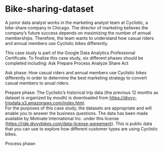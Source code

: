 # Bike-sharing-dataset
A junior data analyst works in the marketing analyst team at Cyclistic, a bike-share company in Chicago. The director of marketing believes the company’s future success depends on maximizing the number of annual memberships. Therefore, the team wants to understand how casual riders and annual members use Cyclistic bikes differently. 

This case study is part of the Google Data Analytics Professional Certificate. 
To finalize this case study, six different phases should be completed including: Ask  Prepare  Process  Analyze  Share  Act

Ask phase:
How casual riders and annual members use Cyclistic bikes differently in order to determine the best marketing strategy to convert casual members to anual riders.

Prepare phase:
The Cyclistic’s historical trip data (the previous 12 months as dataset is organized by mouth) is downloaded from https://divvy-tripdata.s3.amazonaws.com/index.html.   
For the purposes of this case study, the datasets are appropriate and will enable you to answer the business questions. 
The data has been made available by Motivate International Inc. under this license (https://ride.divvybikes.com/data-license-agreement). 
This is public data that you can use to explore how different customer types are using Cyclistic bikes. 

Process phase:
